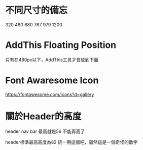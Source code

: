 # 不同尺寸的備忘
320
480
680
767
979
1200

# AddThis Floating Position

只有在480px以下，AddThis工具才會放到下面

# Font Awaresome Icon
https://fontawesome.com/icons?d=gallery

# 關於Header的高度

header nav bar 最高就是56
不能再高了

header標準最高高度為82
統一用這個吧，雖然這是一個奇怪的數字
